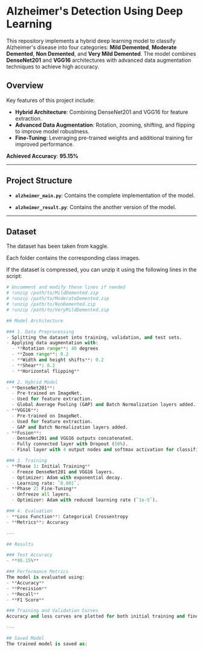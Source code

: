 # Alzheimer's Detection Using Deep Learning

This repository implements a hybrid deep learning model to classify Alzheimer's disease into four categories: **Mild Demented**, **Moderate Demented**, **Non Demented**, and **Very Mild Demented**. The model combines **DenseNet201** and **VGG16** architectures with advanced data augmentation techniques to achieve high accuracy.

## Overview

Key features of this project include:
- **Hybrid Architecture**: Combining DenseNet201 and VGG16 for feature extraction.
- **Advanced Data Augmentation**: Rotation, zooming, shifting, and flipping to improve model robustness.
- **Fine-Tuning**: Leveraging pre-trained weights and additional training for improved performance.

**Achieved Accuracy**: **95.15%**

---

## Project Structure

- **`alzheimer_main.py`**: Contains the complete implementation of the model.

- **`alzheimer_result.py`**: Contains the another version of the model.

---

## Dataset

The dataset has been taken from kaggle.

Each folder contains the corresponding class images.

If the dataset is compressed, you can unzip it using the following lines in the script:

```python
# Uncomment and modify these lines if needed
# !unzip /path/to/MildDemented.zip
# !unzip /path/to/ModerateDemented.zip
# !unzip /path/to/NonDemented.zip
# !unzip /path/to/VeryMildDemented.zip

## Model Architecture

### 1. Data Preprocessing
- Splitting the dataset into training, validation, and test sets.
- Applying data augmentation with:
  - **Rotation range**: 40 degrees
  - **Zoom range**: 0.2
  - **Width and height shifts**: 0.2
  - **Shear**: 0.2
  - **Horizontal flipping**

### 2. Hybrid Model
- **DenseNet201**:
  - Pre-trained on ImageNet.
  - Used for feature extraction.
  - Global Average Pooling (GAP) and Batch Normalization layers added.
- **VGG16**:
  - Pre-trained on ImageNet.
  - Used for feature extraction.
  - GAP and Batch Normalization layers added.
- **Fusion**:
  - DenseNet201 and VGG16 outputs concatenated.
  - Fully connected layer with Dropout (50%).
  - Final layer with 4 output nodes and softmax activation for classification.

### 3. Training
- **Phase 1: Initial Training**
  - Freeze DenseNet201 and VGG16 layers.
  - Optimizer: Adam with exponential decay.
  - Learning rate: `0.001`.
- **Phase 2: Fine-Tuning**
  - Unfreeze all layers.
  - Optimizer: Adam with reduced learning rate (`1e-5`).

### 4. Evaluation
- **Loss Function**: Categorical Crossentropy
- **Metrics**: Accuracy

---

## Results

### Test Accuracy
- **95.15%**

### Performance Metrics
The model is evaluated using:
- **Accuracy**
- **Precision**
- **Recall**
- **F1 Score**

### Training and Validation Curves
Accuracy and loss curves are plotted for both initial training and fine-tuning phases.

---

## Saved Model
The trained model is saved as:



